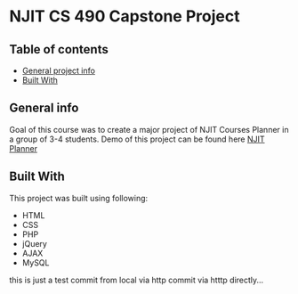 # NJIT CS 490 Capstone Project #

## Table of contents
* [General project info](#general-project-info)
* [Built With](#built-with)

## General info

Goal of this course was to create a major project of NJIT Courses Planner in a group of 3-4 students.
Demo of this project can be found here [NJIT Planner](https://mahesh.life/njit-planner/)

## Built With
This project was built using following:

* HTML
* CSS
* PHP
* jQuery
* AJAX
* MySQL

this is just a test commit from local via http
commit via htttp directly...
